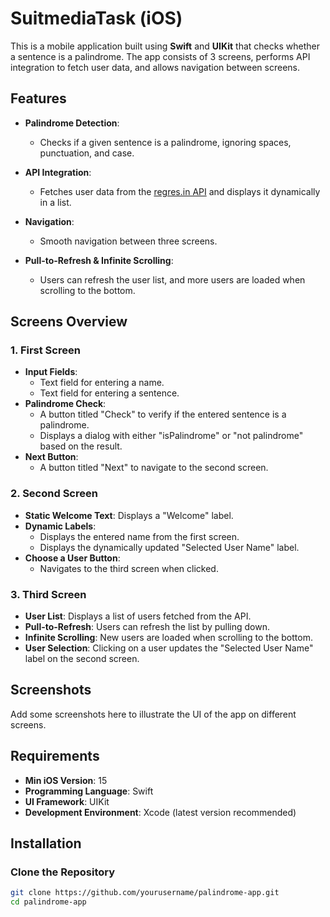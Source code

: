 # SuitmediaTask (iOS)

This is a mobile application built using **Swift** and **UIKit** that checks whether a sentence is a palindrome. The app consists of 3 screens, performs API integration to fetch user data, and allows navigation between screens.

## Features

- **Palindrome Detection**: 
  - Checks if a given sentence is a palindrome, ignoring spaces, punctuation, and case.
  
- **API Integration**: 
  - Fetches user data from the [regres.in API](https://reqres.in/) and displays it dynamically in a list.
  
- **Navigation**: 
  - Smooth navigation between three screens.
  
- **Pull-to-Refresh & Infinite Scrolling**: 
  - Users can refresh the user list, and more users are loaded when scrolling to the bottom.

## Screens Overview

### 1. **First Screen**

   - **Input Fields**:
     - Text field for entering a name.
     - Text field for entering a sentence.
   - **Palindrome Check**:
     - A button titled "Check" to verify if the entered sentence is a palindrome.
     - Displays a dialog with either "isPalindrome" or "not palindrome" based on the result.
   - **Next Button**:
     - A button titled "Next" to navigate to the second screen.

### 2. **Second Screen**

   - **Static Welcome Text**: Displays a "Welcome" label.
   - **Dynamic Labels**:
     - Displays the entered name from the first screen.
     - Displays the dynamically updated "Selected User Name" label.
   - **Choose a User Button**:
     - Navigates to the third screen when clicked.

### 3. **Third Screen**

   - **User List**: Displays a list of users fetched from the API.
   - **Pull-to-Refresh**: Users can refresh the list by pulling down.
   - **Infinite Scrolling**: New users are loaded when scrolling to the bottom.
   - **User Selection**: Clicking on a user updates the "Selected User Name" label on the second screen.

## Screenshots

Add some screenshots here to illustrate the UI of the app on different screens.

## Requirements

- **Min iOS Version**: 15
- **Programming Language**: Swift
- **UI Framework**: UIKit
- **Development Environment**: Xcode (latest version recommended)

## Installation

### Clone the Repository
```bash
git clone https://github.com/yourusername/palindrome-app.git
cd palindrome-app
